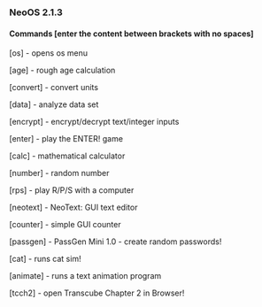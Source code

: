 ### NeoOS 2.1.3

#### Commands [enter the content between brackets with no spaces]

[os] - opens os menu

[age] - rough age calculation

[convert] - convert units

[data] - analyze data set

[encrypt] - encrypt/decrypt text/integer inputs

[enter] - play the ENTER! game

[calc] - mathematical calculator

[number] - random number

[rps] - play R/P/S with a computer

[neotext] - NeoText: GUI text editor

[counter] - simple GUI counter

[passgen] - PassGen Mini 1.0  - create random passwords!

[cat] - runs cat sim!

[animate] - runs a text animation program

[tcch2] - open Transcube Chapter 2 in Browser!
